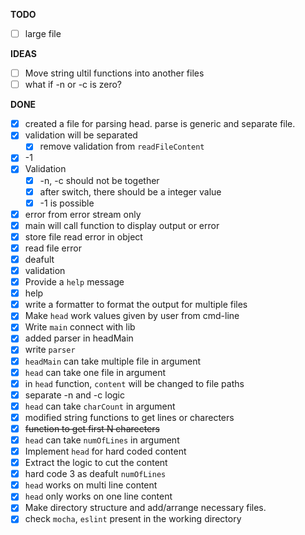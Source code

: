 **TODO**
- [ ] large file

**IDEAS**

- [ ] Move string ultil functions into another files
- [ ] what if -n or -c is zero?

**DONE**

- [x] created a file for parsing head. parse is generic and separate file.
- [x] validation will be separated
  - [x] remove validation from `readFileContent`
- [x] -1
- [x] Validation
  - [x] -n, -c should not be together
  - [x] after switch, there should be a integer value
  - [x] -1 is possible
- [x] error from error stream only
- [x] main will call function to display output or error
- [x] store file read error in object
- [x] read file error
- [x] deafult
- [x] validation
- [x] Provide a `help` message
- [x] help
- [x] write a formatter to format the output for multiple files
- [x] Make `head` work values given by user from cmd-line
- [x] Write `main` connect with lib
- [x] added parser in headMain
- [x] write `parser`
- [x] `headMain` can take multiple file in argument
- [x] `head` can take one file in argument
- [x] in `head` function, `content` will be changed to file paths
- [x] separate -n and -c logic
- [x] `head` can take `charCount` in argument
- [x] modified string functions to get lines or charecters
- [x] ~~function to get first N charecters~~
- [x] `head` can take `numOfLines` in argument
- [x] Implement `head` for hard coded content
- [x] Extract the logic to cut the content
- [x] hard code 3 as deafult `numOfLines`
- [x] `head` works on multi line content
- [x] `head` only works on one line content
- [x] Make directory structure and add/arrange necessary files.
- [x] check `mocha`, `eslint` present in the working directory